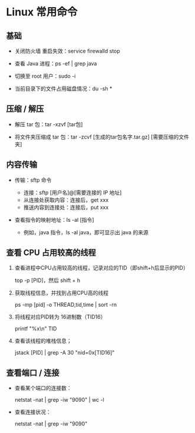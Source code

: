 # Linux 常用命令

## 基础

- 关闭防火墙 重启失效：service firewalld stop

- 查看 Java 进程：ps -ef | grep java

- 切换至 root 用户：sudo -i

- 当前目录下的文件占用磁盘情况：du -sh *

## 压缩 / 解压

- 解压 tar 包：tar -xzvf [tar包]

- 将文件夹压缩成 tar 包：tar -zcvf [生成的tar包名字.tar.gz] [需要压缩的文件夹]

## 内容传输

- 传输：sftp 命令
  - 连接：sftp [用户名]@[需要连接的 IP 地址]
  - 从连接处获取内容：连接后，get xxx
  - 推送内容到连接处：连接后，put xxx

- 查看指令的映射地址：ls -al [指令]
  - 例如，java 指令，ls -al java，即可显示出 java 的来源

## 查看 CPU 占用较高的线程

1. 查看进程中CPU占用较高的线程，记录对应的TID（即shift+h后显示的PID）

   top -p [PID]，然后 shift + h

2. 获取线程信息，并找到占用CPU高的线程

   ps -mp [pid] -o THREAD,tid,time | sort -rn 

3. 将线程对应PID转为 16进制数（TID16）

   printf "%x\n" TID

4. 查看该线程的堆栈信息；

   jstack [PID] | grep -A 30 "nid=0x[TID16]"

## 查看端口 / 连接

- 查看某个端口的连接数：

  netstat -nat | grep -iw "9090" | wc -l

- 查看连接状况：

  netstat -nat | grep -iw "9090"
